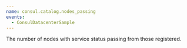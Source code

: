 ```yaml
---
name: consul.catalog.nodes_passing
events:
  - ConsulDatacenterSample
---
```


The number of nodes with service status passing from those registered.